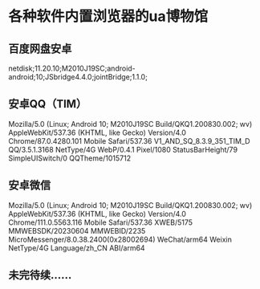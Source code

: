 # 各种软件内置浏览器的ua博物馆

## 百度网盘安卓
netdisk;11.20.10;M2010J19SC;android-android;10;JSbridge4.4.0;jointBridge;1.1.0;

## 安卓QQ（TIM）
Mozilla/5.0 (Linux; Android 10; M2010J19SC Build/QKQ1.200830.002; wv) AppleWebKit/537.36 (KHTML, like Gecko) Version/4.0 Chrome/87.0.4280.101 Mobile Safari/537.36 V1_AND_SQ_8.3.9_351_TIM_D QQ/3.5.1.3168 NetType/4G WebP/0.4.1 Pixel/1080 StatusBarHeight/79 SimpleUISwitch/0 QQTheme/1015712

## 安卓微信
Mozilla/5.0 (Linux; Android 10; M2010J19SC Build/QKQ1.200830.002; wv) AppleWebKit/537.36 (KHTML, like Gecko) Version/4.0 Chrome/111.0.5563.116 Mobile Safari/537.36 XWEB/5175 MMWEBSDK/20230604 MMWEBID/2235 MicroMessenger/8.0.38.2400(0x28002694) WeChat/arm64 Weixin NetType/4G Language/zh_CN ABI/arm64

## 未完待续……
